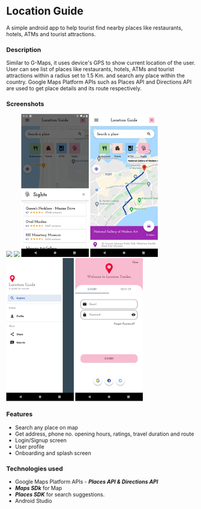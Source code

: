 # Location Guide
A simple android app to help tourist find nearby places like restaurants, hotels, ATMs and tourist attractions.

### Description
Similar to G-Maps, it uses device's GPS to show current location of the user. User can see list of places like restaurants, hotels, ATMs and tourist attractions within a radius set to 1.5 Km. and search any place within the country. Google Maps Platform APIs such as Places API and Directions API are used to get place details and its route respectively.

### Screenshots
![](<img src="https://github.com/lookthisisaddy/Location-Guide/blob/master/app/screenshots/explore.png" width="180" height="380">)
![](<img src="https://github.com/lookthisisaddy/Location-Guide/blob/master/app/screenshots/restaurant.png" width="180" height="380">)
<img src="https://github.com/lookthisisaddy/Location-Guide/blob/master/app/screenshots/sights.png" width="180" height="380">
<img src="https://github.com/lookthisisaddy/Location-Guide/blob/master/app/screenshots/polyline.png" width="180" height="380">
<img src="https://github.com/lookthisisaddy/Location-Guide/blob/master/app/screenshots/drawer.png" width="180" height="380">
<img src="https://github.com/lookthisisaddy/Location-Guide/blob/master/app/screenshots/login.png" width="180" height="380">


### Features
- Search any place on map
- Get address, phone no. opening hours, ratings, travel duration and route
- Login/Signup screen
- User profile
- Onboarding and splash screen

### Technologies used
- Google Maps Platform APIs - ***Places API & Directions API***
- ***Maps SDk*** for Map
- ***Places SDK*** for search suggestions.
- Android Studio


 
